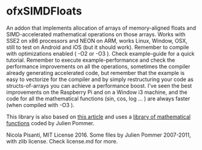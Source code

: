 ofxSIMDFloats
==============
An addon that implements allocation of arrays of memory-aligned floats and SIMD-accelerated mathematical operations on those arrays. Works with SSE2 on x86 processors and NEON on ARM, works Linux, Window, OSX, still to test on Android and iOS (but it should work).
Remember to compile with optimizations enabled ( -O2 or -O3 ).
Check example-guide for a quick tutorial.
Remember to execute example-performance and check the performance improvements on all the operations, sometimes the compiler already generating accelerated code, but remember that the example is easy to vectorize for the compiler and by simply restructuring your code as structs-of-arrays you can achieve a performance boost. I've seen the best improvements on the Raspberry Pi and on a Window i3 machine, and the code for all the mathematical functions (sin, cos, log ... ) are always faster (when compiled with -O3 ).

This library is also based on [this article](http://fastcpp.blogspot.com/2013/03/efficient-processing-of-arrays-using.html) and uses a [library of mathematical functions](http://gruntthepeon.free.fr/ssemath/) coded by Julien Pommer.

Nicola Pisanti, MIT License 2016. Some files by Julien Pommer 2007-2011, with zlib license. Check license.md for more.
